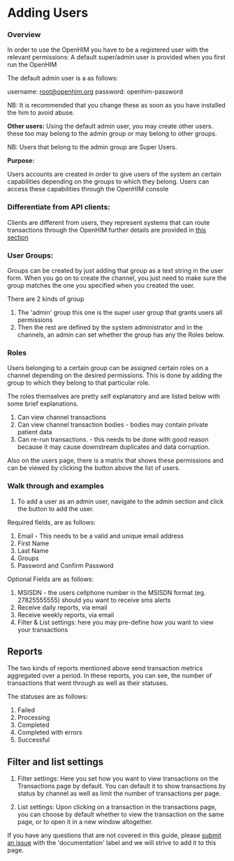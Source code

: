 Adding Users
============

### Overview

In order to use the OpenHIM you have to be a registered user with the relevant permissions:
A default super/admin user is provided when you first run the OpenHIM


The default admin user is a as follows:

username: root@openhim.org
password: openhim-password

NB: It is recommended that you change these as soon as you have installed the him to avoid abuse.

**Other users:**
Using the default admin user, you may create other users. these too may belong to the admin group or may belong to other groups. 

NB: Users that belong to the admin group are Super Users.

**Purpose:**

Users accounts are created in order to give users of the system an certain capabilities depending on the groups to which they belong. Users can access these capabilities through the OpenHIM console

### Differentiate from API clients:

Clients are different from users, they represent systems that can route transactions through the OpenHIM further details  are provided in [this section](https://github.com/jembi/openhim-console/wiki/Getting-started-guide#clients) 

### User Groups:

Groups can be created by just adding that group as a text string in the user form. When you go on to create the channel, you just need to make sure the group matches the one you specified when you created the user.

There are 2 kinds of group

1. The 'admin' group this one is the super user group that grants users all permissions
2. Then the rest are defined by the system administrator and in the channels, an admin can 
set whether the group has any the Roles below.

### Roles

Users belonging to a certain group can be assigned certain roles on a channel depending on the desired permissions. This is done by adding the group to which they belong to that particular
role.

The roles themselves are pretty self explanatory and are listed below with some brief explanations.

1. Can view channel transactions
2. Can view channel transaction bodies - bodies may contain private patient data
3. Can re-run transactions. - this needs to be done with good reason because it may cause downstream duplicates and data corruption.

Also on the users page, there is a matrix that shows these permissions and can be viewed by clicking the button above the list of users.

### Walk through and examples

1. To add a user as an admin user, navigate to the admin section and click the button to add the user.

Required fields, are as follows:

1. Email - This needs to be a valid and unique email address
2. First Name 
3. Last Name
4. Groups
5. Password and Confirm Password

Optional Fields are as follows:

1. MSISDN - the users cellphone number in the MSISDN format (eg. 27825555555) should you want to receive sms alerts
2. Receive daily reports, via email
3. Receive weekly reports, via email
4. Filter & List settings: here you may pre-define how you want to view your transactions

## Reports

The two kinds of reports mentioned above send transaction metrics aggregated over a period. In these reports, you can see, the number of transactions that went through as well as their statuses.

The statuses are as follows:  

1. Failed
2. Processing
3. Completed
4. Completed with errors
5. Successful

## Filter and list settings

1. Filter settings: Here you set how you want to view transactions on the Transactions page by default. You can default it to show transactions by status by channel as well as limit the number of transactions per page.

2. List settings: Upon clicking on a transaction in the transactions page, you can choose by default whether to view the transaction on the same page, or to open it in a new window altogether.

If you have any questions that are not covered in this guide, please [submit an issue](https://github.com/jembi/openhim-console/issues/new) with the 'documentation' label and we will strive to add it to this page.


